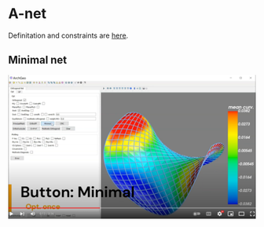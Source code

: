 # A-net


Definitation and constraints are [here](../optimization/Anet.md).

## Minimal net
[![Anet](../assets/anet.png)](https://www.youtube.com/embed/KQbJ2e_Ow7M)
